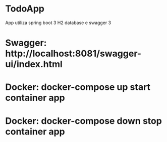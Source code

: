 # TodoApp
App utiliza spring boot 3 H2 database e swagger 3

# Swagger: http://localhost:8081/swagger-ui/index.html

# Docker: docker-compose up start container app
# Docker: docker-compose down stop container app